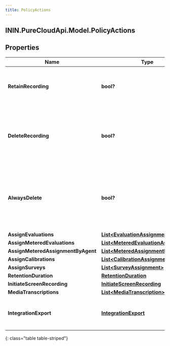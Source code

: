 ```yaml
---
title: PolicyActions
---
```

## ININ.PureCloudApi.Model.PolicyActions

## Properties

|Name | Type | Description | Notes|
|------------ | ------------- | ------------- | -------------|
| **RetainRecording** | **bool?** | true to retain the recording associated with the conversation. Default = true | [optional] |
| **DeleteRecording** | **bool?** | true to delete the recording associated with the conversation. If retainRecording = true, this will be ignored. Default = false | [optional] |
| **AlwaysDelete** | **bool?** | true to delete the recording associated with the conversation regardless of the values of retainRecording or deleteRecording. Default = false | [optional] |
| **AssignEvaluations** | [**List&lt;EvaluationAssignment&gt;**](EvaluationAssignment.html) |  | [optional] |
| **AssignMeteredEvaluations** | [**List&lt;MeteredEvaluationAssignment&gt;**](MeteredEvaluationAssignment.html) |  | [optional] |
| **AssignMeteredAssignmentByAgent** | [**List&lt;MeteredAssignmentByAgent&gt;**](MeteredAssignmentByAgent.html) |  | [optional] |
| **AssignCalibrations** | [**List&lt;CalibrationAssignment&gt;**](CalibrationAssignment.html) |  | [optional] |
| **AssignSurveys** | [**List&lt;SurveyAssignment&gt;**](SurveyAssignment.html) |  | [optional] |
| **RetentionDuration** | [**RetentionDuration**](RetentionDuration.html) |  | [optional] |
| **InitiateScreenRecording** | [**InitiateScreenRecording**](InitiateScreenRecording.html) |  | [optional] |
| **MediaTranscriptions** | [**List&lt;MediaTranscription&gt;**](MediaTranscription.html) |  | [optional] |
| **IntegrationExport** | [**IntegrationExport**](IntegrationExport.html) | Policy action for exporting recordings using an integration to 3rd party s3. | [optional] |
{: class="table table-striped"}


